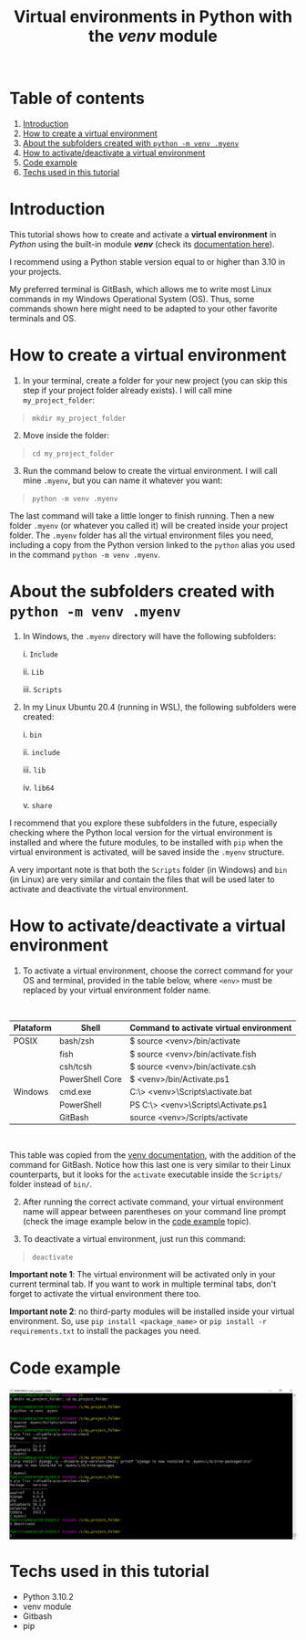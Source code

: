 <h1 align="center">Virtual environments in Python with the <em><strong>venv</strong></em> module</h1>

<br />

# Table of contents

1. [Introduction](#Introduction)
2. [How to create a virtual environment](#how-to-create-a-virtual-environment)
3. [About the subfolders created with `python -m venv .myenv`](#about-the-subfolders-created-with-python--m-venv-myenv)
4. [How to activate/deactivate a virtual environment](#how-to-activatedeactivate-a-virtual-environment)
5. [Code example](#code-example)
6. [Techs used in this tutorial](#techs-used-in-this-tutorial)

# Introduction

This tutorial shows how to create and activate a **virtual environment** in *Python* using the built-in module ***venv*** (check its [documentation here](https://docs.python.org/3/library/venv.html)).

I recommend using a Python stable version equal to or higher than 3.10 in your projects.

My preferred terminal is GitBash, which allows me to write most Linux commands in my Windows Operational System (OS). Thus, some commands shown here might need to be adapted to your other favorite terminals and OS. 

# How to create a virtual environment

1. In your terminal, create a folder for your new project (you can skip this step if your project folder already exists). I will call mine `my_project_folder`:

>  ```mkdir my_project_folder```

2. Move inside the folder:

>  ```cd my_project_folder```

3. Run the command below to create the virtual environment.  I will call mine `.myenv`, but you can name it whatever you want:

>  ```python -m venv .myenv```

The last command will take a little longer to finish running. Then a new folder `.myenv` (or whatever you called it) will be created inside your project folder. The `.myenv` folder has all the virtual environment files you need, including a copy from the Python version linked to the `python` alias you used in the command `python -m venv .myenv`.

# About the subfolders created with `python -m venv .myenv`

1. In Windows, the `.myenv` directory will have the following subfolders:

    i. `Include`

    ii. `Lib`
 
    iii. `Scripts`

2. In my Linux Ubuntu 20.4 (running in WSL), the following subfolders were created:
  
    i. `bin`
  
    ii. `include`
  
    iii. `lib`
  
    iv. `lib64`
    
    v. `share`

I recommend that you explore these subfolders in the future, especially checking where the Python local version for the virtual environment is installed and where the future modules, to be installed with `pip` when the virtual environment is activated, will be saved inside the `.myenv` structure.

A very important note is that both the `Scripts` folder (in Windows) and `bin` (in Linux) are very similar and contain the files that will be used later to activate and deactivate the virtual environment.

# How to activate/deactivate a virtual environment

1. To activate a virtual environment, choose the correct command for your OS and terminal, provided in the table below, where `<env>` must be replaced by your virtual environment folder name.

<br />
<div align="center">

Plataform  | Shell | Command to activate virtual environment
--- | --- | ---
POSIX | bash/zsh | $ source \<venv\>/bin/activate
&nbsp; | fish  | $ source \<venv\>/bin/activate.fish
&nbsp; | csh/tcsh | $ source \<venv\>/bin/activate.csh
&nbsp; | PowerShell Core | $ \<venv\>/bin/Activate.ps1
Windows | cmd.exe | C:\\> \<venv\>\Scripts\activate.bat
&nbsp; | PowerShell | PS C:\\> \<venv\>\Scripts\Activate.ps1
&nbsp; | GitBash | source \<venv\>/Scripts/activate
    
</div>
<br />
    
This table was copied from the [venv documentation](https://docs.python.org/3/library/venv.html), with the addition of the command for GitBash. Notice how this last one is very similar to their Linux counterparts, but it looks for the `activate` executable inside the `Scripts/` folder instead of `bin/`.

2. After running the correct activate command, your virtual environment name will appear between parentheses on your command line prompt (check the image example below in the [code example](#code-example) topic).

3. To deactivate a virtual environment, just run this command:
> ```deactivate```
    
**Important note 1**: The virtual environment will be activated only in your current terminal tab. If you want to work in multiple terminal tabs, don't forget to activate the virtual environment there too.
    
**Important note 2**: no third-party modules will be installed inside your virtual environment. So, use `pip install <package_name>` or `pip install -r requirements.txt` to install the packages you need.

# Code example
  
<p align="center">
    <img align="center" src="terminal_commands.png" alt="example code" width="850px" />
</p>

# Techs used in this tutorial

* Python 3.10.2
* venv module
* Gitbash
* pip

